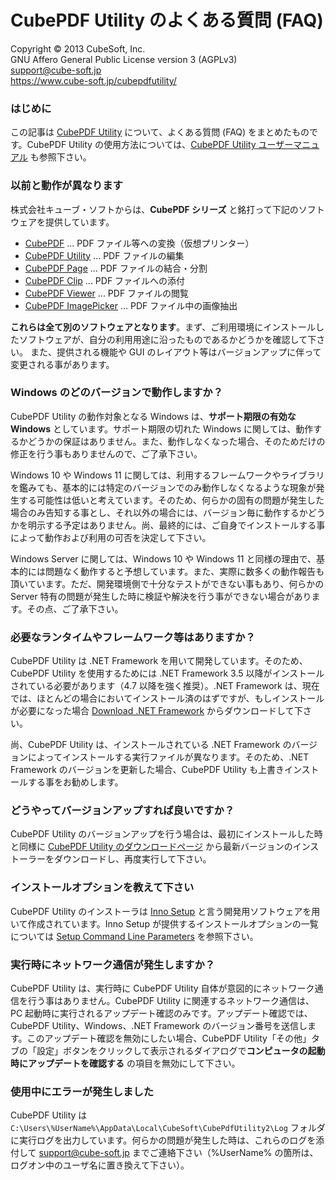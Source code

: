 CubePDF Utility のよくある質問 (FAQ)
====

Copyright © 2013 CubeSoft, Inc.  
GNU Affero General Public License version 3 (AGPLv3)  
support@cube-soft.jp  
https://www.cube-soft.jp/cubepdfutility/

### はじめに

この記事は [CubePDF Utility](https://www.cube-soft.jp/cubepdfutility/) について、よくある質問 (FAQ) をまとめたものです。CubePDF Utility の使用方法については、[CubePDF Utility ユーザーマニュアル](https://docs.cube-soft.jp/entry/cubepdf-utility) も参照下さい。

### 以前と動作が異なります

株式会社キューブ・ソフトからは、**CubePDF シリーズ** と銘打って下記のソフトウェアを提供しています。

* [CubePDF](https://www.cube-soft.jp/cubepdf/) ... PDF ファイル等への変換（仮想プリンター）
* [CubePDF Utility](https://www.cube-soft.jp/cubepdfutility/) ... PDF ファイルの編集
* [CubePDF Page](https://www.cube-soft.jp/cubepdfpage/) ... PDF ファイルの結合・分割
* [CubePDF Clip](https://clown.cube-soft.jp/entry/2017/03/24/cubepdf-clip-1.0.0) ... PDF ファイルへの添付
* [CubePDF Viewer](https://www.cube-soft.jp/cubepdfviewer/) ... PDF ファイルの閲覧
* [CubePDF ImagePicker](https://www.cube-soft.jp/cubepdfimagepicker/) ... PDF ファイル中の画像抽出

**これらは全て別のソフトウェアとなります**。まず、ご利用環境にインストールしたソフトウェアが、自分の利用用途に沿ったものであるかどうかを確認して下さい。
また、提供される機能や GUI のレイアウト等はバージョンアップに伴って変更される事があります。

### Windows のどのバージョンで動作しますか？

CubePDF Utility の動作対象となる Windows は、**サポート期限の有効な Windows** としています。サポート期限の切れた Windows に関しては、動作するかどうかの保証はありません。また、動作しなくなった場合、そのためだけの修正を行う事もありませんので、ご了承下さい。

Windows 10 や Windows 11 に関しては、利用するフレームワークやライブラリを鑑みても、基本的には特定のバージョンでのみ動作しなくなるような現象が発生する可能性は低いと考えています。そのため、何らかの固有の問題が発生した場合のみ告知する事とし、それ以外の場合には、バージョン毎に動作するかどうかを明示する予定はありません。尚、最終的には、ご自身でインストールする事によって動作および利用の可否を決定して下さい。

Windows Server に関しては、Windows 10 や Windows 11 と同様の理由で、基本的には問題なく動作すると予想しています。また、実際に数多くの動作報告も頂いています。ただ、開発環境側で十分なテストができない事もあり、何らかの Server 特有の問題が発生した時に検証や解決を行う事ができない場合があります。その点、ご了承下さい。

### 必要なランタイムやフレームワーク等はありますか？

CubePDF Utility は .NET Framework を用いて開発しています。そのため、CubePDF Utility を使用するためには .NET Framework 3.5 以降がインストールされている必要があります（4.7 以降を強く推奨）。.NET Framework は、現在では、ほとんどの場合においてインストール済のはずですが、もしインストールが必要になった場合 [Download .NET Framework](https://dotnet.microsoft.com/download/dotnet-framework) からダウンロードして下さい。

尚、CubePDF Utility は、インストールされている .NET Framework のバージョンによってインストールする実行ファイルが異なります。そのため、.NET Framework のバージョンを更新した場合、CubePDF Utility も上書きインストールする事をお勧めします。

### どうやってバージョンアップすれば良いですか？

CubePDF Utility のバージョンアップを行う場合は、最初にインストールした時と同様に [CubePDF Utility のダウンロードページ](https://www.cube-soft.jp/cubepdfutility/) から最新バージョンのインストーラーをダウンロードし、再度実行して下さい。

### インストールオプションを教えて下さい

CubePDF Utility のインストーラは [Inno Setup](http://www.jrsoftware.org/isinfo.php) と言う開発用ソフトウェアを用いて作成されています。Inno Setup が提供するインストールオプションの一覧については [Setup Command Line Parameters](http://www.jrsoftware.org/ishelp/index.php?topic=setupcmdline) を参照下さい。

### 実行時にネットワーク通信が発生しますか？

CubePDF Utility は、実行時に CubePDF Utility 自体が意図的にネットワーク通信を行う事はありません。CubePDF Utility に関連するネットワーク通信は、PC 起動時に実行されるアップデート確認のみです。アップデート確認では、CubePDF Utility、Windows、.NET Framework のバージョン番号を送信します。このアップデート確認を無効にしたい場合、CubePDF Utility「その他」タブの「設定」ボタンをクリックして表示されるダイアログで**コンピュータの起動時にアップデートを確認する** の項目を無効にして下さい。

### 使用中にエラーが発生しました

CubePDF Utility は ```C:\Users\%UserName%\AppData\Local\CubeSoft\CubePdfUtility2\Log``` フォルダに実行ログを出力しています。何らかの問題が発生した時は、これらのログを添付して support@cube-soft.jp までご連絡下さい（%UserName% の箇所は、ログオン中のユーザ名に置き換えて下さい）。
